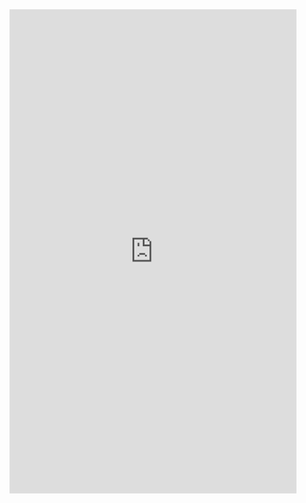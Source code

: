 <embed src="https://physics-notes.github.io/Web/Classical-mechanics-II/Classical-mechanics-II.pdf" width="100%" height="850px"/>
